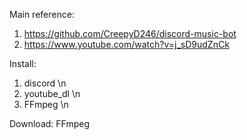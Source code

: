 Main reference: 
   1) https://github.com/CreepyD246/discord-music-bot 
   2) https://www.youtube.com/watch?v=j_sD9udZnCk

Install:
  1) discord \n
  2) youtube_dl \n
  3) FFmpeg \n
  
Download:
  FFmpeg
